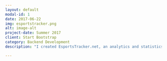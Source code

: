 ```yaml
---
layout: default
modal-id: 1
date: 2017-06-22
img: esportstracker.png
alt: image-alt
project-date: Summer 2017
client: Start Bootstrap
category: Backend Development
description: "I created EsportsTracker.net, an analytics and statistics site that pulls in viewership data from multiple streaming platforms. EsportsTracker's backend is built using Python microservices which scrape, aggregate, and eventually store viewership data in a PostgreSQL instance. I made the web application and API using the Express framework for Node.js, due to its high performance and lightweight caching that is perfect for database heavy analytics applications. I created EsportsTracker because currently, even professional gaming and esports analytics websites like newzoo omit YouTube Gaming, which skews their popularity rankings heavily in favor of companies that only broadcast on Twitch, such as Valve. This then sinks the rankings of companies that choose to stream on multiple platforms, such as Riot Games (approximately 40% of its viewership is on YouTube)."

---
```

